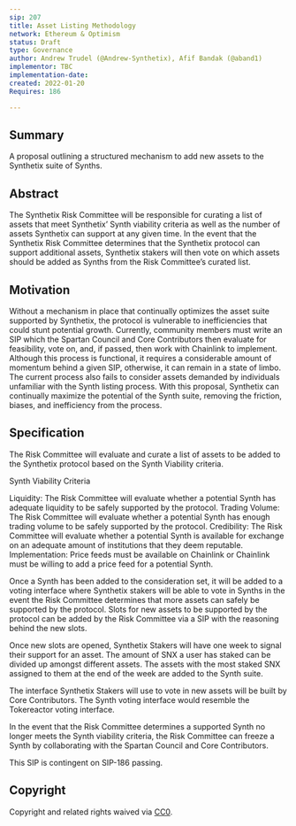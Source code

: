 ```yaml
---
sip: 207
title: Asset Listing Methodology
network: Ethereum & Optimism
status: Draft
type: Governance
author: Andrew Trudel (@Andrew-Synthetix), Afif Bandak (@aband1)
implementor: TBC
implementation-date:
created: 2022-01-20
Requires: 186

---
```


## Summary

A proposal outlining a structured mechanism to add new assets to the Synthetix suite of Synths. 

## Abstract

The Synthetix Risk Committee will be responsible for curating a list of assets that meet Synthetix’ Synth viability criteria as well as the number of assets Synthetix can support at any given time. In the event that the Synthetix Risk Committee determines that the Synthetix protocol can support additional assets, Synthetix stakers will then vote on which assets should be added as Synths from the Risk Committee’s curated list. 

## Motivation

Without a mechanism in place that continually optimizes the asset suite supported by Synthetix, the protocol is vulnerable to inefficiencies that could stunt potential growth. Currently, community members must write an SIP which the Spartan Council and Core Contributors then evaluate for feasibility, vote on, and, if passed, then work with Chainlink to implement. Although this process is functional, it requires a considerable amount of momentum behind a given SIP, otherwise, it can remain in a state of limbo. The current process also fails to consider assets demanded by individuals unfamiliar with the Synth listing process. With this proposal, Synthetix can continually maximize the potential of the Synth suite, removing the friction, biases, and inefficiency from the process.

## Specification

The Risk Committee will evaluate and curate a list of assets to be added to the Synthetix protocol based on the Synth Viability criteria. 

Synth Viability Criteria 

Liquidity: The Risk Committee will evaluate whether a potential Synth has adequate liquidity to be safely supported by the protocol. 
Trading Volume: The Risk Committee will evaluate whether a potential Synth has enough trading volume to be safely supported by the protocol. 
Credibility: The Risk Committee will evaluate whether a potential Synth is available for exchange on an adequate amount of institutions that they deem reputable. 
Implementation: Price feeds must be available on Chainlink or Chainlink must be willing to add a price feed for a potential Synth. 

Once a Synth has been added to the consideration set, it will be added to a voting interface where Synthetix stakers will be able to vote in Synths in the event the Risk Committee determines that more assets can safely be supported by the protocol. Slots for new assets to be supported by the protocol can be added by the Risk Committee via a SIP with the reasoning behind the new slots. 

Once new slots are opened, Synthetix Stakers will have one week to signal their support for an asset. The amount of SNX a user has staked can be divided up amongst different assets. The assets with the most staked SNX assigned to them at the end of the week are added to the Synth suite. 

The interface Synthetix Stakers will use to vote in new assets will be built by Core Contributors. The Synth voting interface would resemble the Tokereactor voting interface. 

In the event that the Risk Committee determines a supported Synth no longer meets the Synth viability criteria, the Risk Committee can freeze a Synth by collaborating with the Spartan Council and Core Contributors. 

This SIP is contingent on SIP-186 passing. 

## Copyright

Copyright and related rights waived via [CC0](https://creativecommons.org/publicdomain/zero/1.0/).

